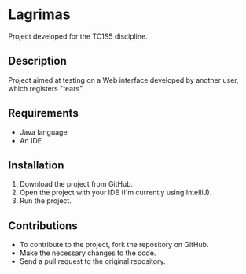 # Lagrimas

Project developed for the TC1S5 discipline.

## Description

Project aimed at testing on a Web interface developed by another user, which registers "tears".

## Requirements

* Java language
* An IDE

## Installation

1. Download the project from GitHub.
2. Open the project with your IDE (I'm currently using IntelliJ).
3. Run the project.

## Contributions

* To contribute to the project, fork the repository on GitHub.
* Make the necessary changes to the code.
* Send a pull request to the original repository.
